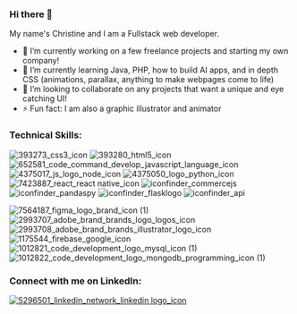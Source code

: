 ### Hi there 👋

My name's Christine and I am a Fullstack web developer.
<!--
**ChristineDang/ChristineDang** is a ✨ _special_ ✨ repository because its `README.md` (this file) appears on your GitHub profile.
- 🤔 I’m looking for help with ...
- 💬 Ask me about ...
- 😄 Pronouns: She/her
- 📫 How to reach me: Dangc101@gmail.com
Here are some ideas to get you started:
-->
- 🔭 I’m currently working on a few freelance projects and starting my own company!
- 🌱 I’m currently learning Java, PHP, how to build AI apps, and in depth CSS (animations, parallax, anything to make webpages come to life)
- 👯 I’m looking to collaborate on any projects that want a unique and eye catching UI!
- ⚡ Fun fact: I am also a graphic illustrator and animator



### Technical Skills:
![393273_css3_icon](https://user-images.githubusercontent.com/59538550/125997812-ec5953b3-f039-4304-a65e-be517ab495bb.png)
![393280_html5_icon](https://user-images.githubusercontent.com/59538550/125997828-6653ef88-4b30-4aae-a0ab-90f8021a2ea5.png)
![652581_code_command_develop_javascript_language_icon](https://user-images.githubusercontent.com/59538550/125997842-187a547c-b7cd-4644-bc58-84d4888d92a3.png)
![4375017_js_logo_node_icon](https://user-images.githubusercontent.com/59538550/126001496-30596e66-03f7-4a23-8ebd-9b29bbc63005.png)
![4375050_logo_python_icon](https://user-images.githubusercontent.com/59538550/126001923-bd9f4b85-5bf0-475c-9f01-5130eff1ff26.png)
![7423887_react_react native_icon](https://user-images.githubusercontent.com/59538550/125997934-58074406-0d78-4e4c-a97e-e916351cc317.png)
![iconfinder_commercejs](https://user-images.githubusercontent.com/59538550/126001251-1226b300-052e-4638-8ece-7936b2c9a9e6.png)
![iconfinder_pandaspy](https://user-images.githubusercontent.com/59538550/125998695-d6bf38ef-8a89-4813-8ab2-141fe3104efb.png)
![iconfinder_flasklogo](https://user-images.githubusercontent.com/59538550/126003545-37ff6604-089b-4dbf-9100-9aad33a4627b.png)
![iconfinder_api](https://user-images.githubusercontent.com/59538550/126000080-a3b8c74d-e791-465c-8138-49ecff4523e1.png)



![7564187_figma_logo_brand_icon (1)](https://user-images.githubusercontent.com/59538550/126003857-7f4f9cd5-6660-43bc-8009-97f8ce1bc084.png)
![2993707_adobe_brand_brands_logo_logos_icon](https://user-images.githubusercontent.com/59538550/125999648-82461ec4-43db-4083-8828-487b8b13ee33.png)
![2993708_adobe_brand_brands_illustrator_logo_icon](https://user-images.githubusercontent.com/59538550/126001325-2a308317-8596-478a-b13b-4cfed85bfb1b.png)
![1175544_firebase_google_icon](https://user-images.githubusercontent.com/59538550/126004021-5903f1f0-3f69-41e7-84c5-3aab0adc0739.png)
![1012821_code_development_logo_mysql_icon (1)](https://user-images.githubusercontent.com/59538550/126001746-574b8f31-ebb6-4258-acf3-85c24426e474.png)
![1012822_code_development_logo_mongodb_programming_icon (1)](https://user-images.githubusercontent.com/59538550/126001804-04a49fee-8316-40cc-90ed-3e77e33eb19a.png)






### Connect with me on LinkedIn:
[![5296501_linkedin_network_linkedin logo_icon](https://user-images.githubusercontent.com/59538550/125997070-6d299326-eebc-4859-88ef-799a32f72ab7.png)][1]





[1]: https://www.linkedin.com/in/christinedang101/ 
